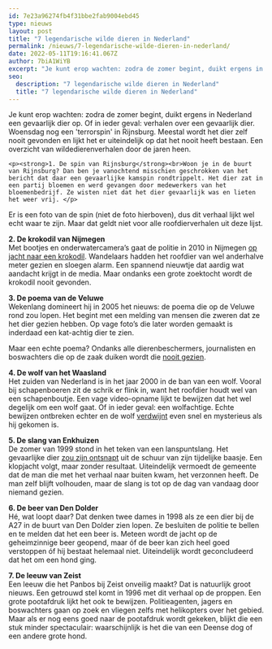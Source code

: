 ```yaml
---
id: 7e23a96274fb4f31bbe2fab9004ebd45
type: nieuws
layout: post
title: "7 legendarische wilde dieren in Nederland"
permalink: /nieuws/7-legendarische-wilde-dieren-in-nederland/
date: 2022-05-11T19:16:41.067Z
author: 7biA1WiYB
excerpt: "Je kunt erop wachten: zodra de zomer begint, duikt ergens in Nederland een gevaarlijk dier op. Of in ieder geval: verhalen over een gevaarlijk dier. Woensdag nog een 'terrorspin' in Rijnsburg. Meestal wordt het dier zelf nooit gevonden en lijkt het er uiteindelijk op dat het nooit heeft bestaan. Een overzicht van wildedierenverhalen door de jaren heen.  "
seo:
  description: "7 legendarische wilde dieren in Nederland"
  title: "7 legendarische wilde dieren in Nederland"
---
```

Je kunt erop wachten: zodra de zomer begint, duikt ergens in Nederland een gevaarlijk dier op. Of in ieder geval: verhalen over een gevaarlijk dier. Woensdag nog een 'terrorspin' in Rijnsburg. Meestal wordt het dier zelf nooit gevonden en lijkt het er uiteindelijk op dat het nooit heeft bestaan. Een overzicht van wildedierenverhalen door de jaren heen.  

    <p><strong>1. De spin van Rijnsburg</strong><br>Woon je in de buurt van Rijnsburg? Dan ben je vanochtend misschien geschrokken van het bericht dat daar een gevaarlijke kamspin rondtrippelt. Het dier zat in een partij bloemen en werd gevangen door medewerkers van het bloemenbedrijf. Ze wisten niet dat het dier gevaarlijk was en lieten het weer vrij. </p>
<p>Er is een foto van de spin (niet de foto hierboven), dus dit verhaal lijkt wel echt waar te zijn. Maar dat geldt niet voor alle roofdierverhalen uit deze lijst.</p>
<p><strong>2. De krokodil van Nijmegen</strong><br>Met bootjes en onderwatercamera’s gaat de politie in 2010 in Nijmegen <a href="http://www.nu.nl/binnenland/2252792/politie-in-nijmegen-zoekt-krokodil.html">op jacht naar een krokodil</a>. Wandelaars hadden het roofdier van wel anderhalve meter gezien en sloegen alarm. Een spannend nieuwtje dat aardig wat aandacht krijgt in de media. Maar ondanks een grote zoektocht wordt de krokodil nooit gevonden.</p>
<p><strong>3. De poema van de Veluwe</strong><br>Wekenlang domineert hij in 2005 het nieuws: de poema die op de Veluwe rond zou lopen. Het begint met een melding van mensen die zweren dat ze het dier gezien hebben. Op vage foto’s die later worden gemaakt is inderdaad een kat-achtig dier te zien. </p>
<p>Maar een echte poema? Ondanks alle dierenbeschermers, journalisten en boswachters die op de zaak duiken wordt die <a href="https://nl.wikipedia.org/wiki/Poema_op_de_Veluwe">nooit gezien</a>.</p>
<p><strong>4. De wolf van het Waasland</strong><br>Het zuiden van Nederland is in het jaar 2000 in de ban van een wolf. Vooral bij schapenboeren zit de schrik er flink in, want het roofdier houdt wel van een schapenboutje. Een vage video-opname lijkt te bewijzen dat het wel degelijk om een wolf gaat. Of in ieder geval: een wolfachtige. Echte bewijzen ontbreken echter en de wolf <a href="https://nl.wikipedia.org/wiki/Waaslandwolf">verdwijnt</a> even snel en mysterieus als hij gekomen is.</p>
<p><strong>5. De slang van Enkhuizen</strong><br>De zomer van 1999 stond in het teken van een lanspuntslang. Het gevaarlijke dier <a href="http://www.ad.nl/ad/nl/4561/Wetenschap/article/detail/543439/1999/12/24/Die-lanspuntslang-is-ontsnapt-ik-ben-niet-gek.dhtml">zou zijn ontsnapt</a> uit de schuur van zijn tijdelijke baasje. Een klopjacht volgt, maar zonder resultaat. Uiteindelijk vermoedt de gemeente dat de man die met het verhaal naar buiten kwam, het verzonnen heeft. De man zelf blijft volhouden, maar de slang is tot op de dag van vandaag door niemand gezien.</p>
<p><strong>6. De beer van Den Dolder</strong><br>Hé, wat loopt daar? Dat denken twee dames in 1998 als ze een dier bij de A27 in de buurt van Den Dolder zien lopen. Ze besluiten de politie te bellen en te melden dat het een beer is. Meteen wordt de jacht op de geheimzinnige beer geopend, maar óf de beer kan zich heel goed verstoppen óf hij bestaat helemaal niet. Uiteindelijk wordt geconcludeerd dat het om een hond ging.</p>
<p><strong>7. De leeuw van Zeist</strong><br>Een leeuw die het Panbos bij Zeist onveilig maakt? Dat is natuurlijk groot nieuws. Een getrouwd stel komt in 1996 met dit verhaal op de proppen. Een grote pootafdruk lijkt het ook te bewijzen. Politieagenten, jagers en boswachters gaan op zoek en vliegen zelfs met helikopters over het gebied. Maar als er nog eens goed naar de pootafdruk wordt gekeken, blijkt die een stuk minder spectaculair: waarschijnlijk is het die van een Deense dog of een andere grote hond.</p>  
